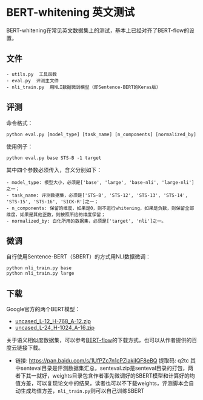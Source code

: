 # BERT-whitening 英文测试

BERT-whitening在常见英文数据集上的测试，基本上已经对齐了BERT-flow的设置。

## 文件

```
- utils.py  工具函数
- eval.py  评测主文件
- nli_train.py  用NLI数据微调模型（即Sentence-BERT的Keras版）
```

## 评测

命令格式：
```
python eval.py [model_type] [task_name] [n_components] [normalized_by]
```

使用例子：
```
python eval.py base STS-B -1 target
```

其中四个参数必须传入，含义分别如下：
```
- model_type: 模型大小，必须是['base', 'large', 'base-nli', 'large-nli']之一；
- task_name: 评测数据集，必须是['STS-B', 'STS-12', 'STS-13', 'STS-14', 'STS-15', 'STS-16', 'SICK-R']之一；
- n_components: 保留的维度，如果是0，则不进行whitening，如果是负数，则保留全部维度，如果是其他正数，则按照所给的维度保留；
- normalized_by: 白化所用的数据集，必须是['target', 'nli']之一。
```

## 微调

自行使用Sentence-BERT（SBERT）的方式用NLI数据微调：
```
python nli_train.py base
python nli_train.py large
```

## 下载

Google官方的两个BERT模型：
- [uncased_L-12_H-768_A-12.zip](https://storage.googleapis.com/bert_models/2018_10_18/uncased_L-12_H-768_A-12.zip)
- [uncased_L-24_H-1024_A-16.zip](https://storage.googleapis.com/bert_models/2018_10_18/uncased_L-24_H-1024_A-16.zip)

关于语义相似度数据集，可以参考[BERT-flow](https://github.com/bohanli/BERT-flow)的下载方式，也可以从作者提供的百度云链接下载。
- 链接: https://pan.baidu.com/s/1UfPZc7n1cPZlakiIQF8eBQ 提取码: q2tc
其中senteval目录是评测数据集汇总，senteval.zip是senteval目录的打包，两者下其一就好，weights目录包含作者事先微调好的SBERT模型和计算好的均值方差，可以复现论文中的结果，读者也可以不下载weights，评测脚本会自动生成均值方差，`nli_train.py`则可以自己训练SBERT
